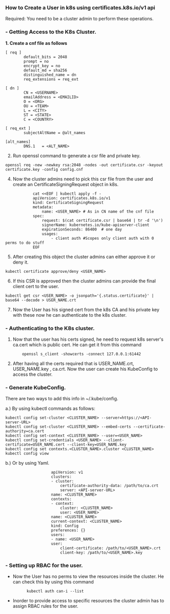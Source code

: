 ### How to Create a User in k8s using certificates.k8s.io/v1 api

Required: You need to be a cluster admin to perform these operations.

### - Getting Access to the K8s Cluster.

**1. Create a cnf file as follows**


```
[ req ]
        default_bits = 2048
        prompt = no
        encrypt_key = no
        default_md = sha256
        distinguished_name = dn
        req_extensions = req_ext

[ dn ]
        CN = <USERNAME>
        emailAddress = <EMAILID>
        O = <ORG>
        OU = <TEAM>
        L = <CITY>
        ST = <STATE>
        C = <COUNTRY>

[ req_ext ]
        subjectAltName = @alt_names

[alt_names]
        DNS.1   = <ALT_NAME>
```


2. Run openssl command to generate a csr file and private key.


`openssl req -new -newkey rsa:2048 -nodes -out certificate.csr -keyout certificate.key -config config.cnf`
  

4. Now the cluster admins need to pick this csr file from the user and create an CertificateSigningRequest object in k8s.

  
```
            cat <<EOF | kubectl apply -f -
            apiVersion: certificates.k8s.io/v1
            kind: CertificateSigningRequest
            metadata:
                name: <USER_NAME> # As in CN name of the cnf file
            spec:
                request: $(cat certificate.csr | base64 | tr -d '\n')
                signerName: kubernetes.io/kube-apiserver-client
                expirationSeconds: 86400  # one day
                usages:
                    - client auth #Scopes only client auth with 0 perms to do stuff 
            EOF
```

5. After creating this object the cluster admins can either approve it or deny it.


`kubectl certificate approve/deny <USER_NAME>`


6. If this CSR is approved then the cluster admins can provide the final client cert to the user.


 `kubectl get csr <USER_NAME> -o jsonpath='{.status.certificate}' | base64 --decode > USER_NAME.crt`


7. Now the User has his signed cert from the k8s CA and his private key with these now he can authenticate to the k8s cluster.


### - Authenticating to the K8s cluster.

1. Now that the user has his certs signed, he need to request k8s server's ca.cert which is public cert. He can get it from this command

           openssl s_client -showcerts -connect 127.0.0.1:61442

    

2. After having all the certs required that is USER_NAME.crt, USER_NAME.key , ca.crt. Now the user can create his KubeConfig to access the cluster.


### - Generate KubeConfig. 

There are two ways to add this info in ~/.kube/config.

a.) By using kubectl commands as follows:


```
kubectl config set-cluster <CLUSTER_NAME> --server=https://<API-server-URL>
kubectl config set-cluster <CLUSTER_NAME> --embed-certs --certificate-authority=ca.cert
kubectl config set-context <CLUSTER_NAME> --user=<USER_NAME>
kubectl config set-credentials <USER_NAME> --client-certificate=USER_NAME.cert --client-key=USER_NAME.key
kubectl config set contexts.<CLUSTER_NAME>.cluster <CLUSTER_NAME>
kubectl config view
```

b.) Or by using Yaml.

```
                    apiVersion: v1
                    clusters:
                    - cluster:
                        certificate-authority-data: /path/to/ca.crt
                        server: <API-server-URL>
                    name: <CLUSTER_NAME>
                    contexts:
                    - context:
                        cluster: <CLUSTER_NAME>
                        user: <USER_NAME>
                    name: <CLUSTER_NAME>
                    current-context: <CLUSTER_NAME>
                    kind: Config
                    preferences: {}
                    users:
                    - name: <USER_NAME>
                    user:
                        client-certificate: /path/to/<USER_NAME>.crt
                        client-key: /path/to/<USER_NAME>.key
```


### - Setting up RBAC for the user.

- Now the User has no perms to view the resources inside the cluster. He can check this by using this command
       
            kubectl auth can-i --list

    
- Inorder to provide access to specific resources the cluster admin has to assign RBAC rules for the user.
